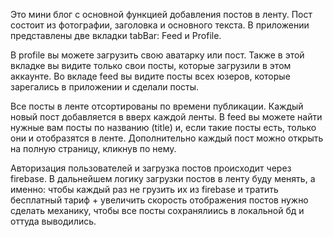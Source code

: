 Это мини блог с основной функцией добавления постов в ленту. Пост состоит из фотографии, заголовка и основного текста. В приложении представлены две вкладки tabBar: Feed и Profile.

В profile вы можете загрузить свою аватарку или пост. Также в этой вкладке вы видите только свои посты, которые загрузили в этом аккаунте.
Во вкладе feed вы видите посты всех юзеров, которые зарегались в приложении и сделали посты.

Все посты в ленте отсортированы по времени публикации. Каждый новый пост добавляется в вверх каждой ленты.
В feed вы можете найти нужные вам посты по названию (title) и, если такие посты есть, только они и отобразятся в ленте.
Дополнительно каждый пост можно открыть на полную страницу, кликнув по нему.

Авторизация пользователей и загрузка постов происходит через firebase. 
В дальнейшем логику загрузки постов в ленту буду менять, а именно: чтобы каждый раз не грузить их из firebase и тратить бесплатный тариф + увеличить скорость отображения постов нужно сделать механику, чтобы все посты сохранялиись в локальной бд и оттуда выводились.
